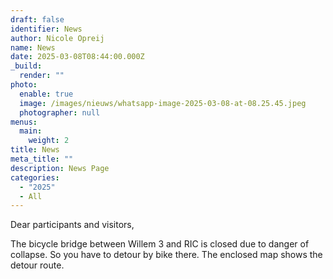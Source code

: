 ```yaml
---
draft: false
identifier: News
author: Nicole Opreij
name: News
date: 2025-03-08T08:44:00.000Z
_build:
  render: ""
photo:
  enable: true
  image: /images/nieuws/whatsapp-image-2025-03-08-at-08.25.45.jpeg
  photographer: null
menus:
  main:
    weight: 2
title: News
meta_title: ""
description: News Page
categories:
  - "2025"
  - All
---
```

Dear participants and visitors,

The bicycle bridge between Willem 3 and RIC is closed due to danger of collapse. So you have to detour by bike there. The enclosed map shows the detour route.
